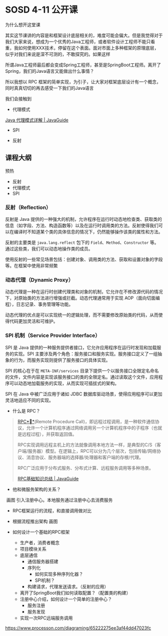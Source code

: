 # SOSD 4-11 公开课

为什么想开这堂课

其实这节课讲的内容是和框架设计底层相关的，难度可能会偏大。但是我觉得对于我们大家来说，想成为一个优秀的Java工程师，或者软件设计工程师不能只看重，我如何使用XXX技术，停留在这个表面。面对市面上多种框架的原理底层，似乎对我们来说是深不可测的，不敢探究的。如果这样

所谓Java工程师最后都会变成Spring工程师，甚至是SpringBoot工程师。离开了Spring，我们的Java语言又能做出什么事情？

所以我想以 RPC 框架的简单实现，为引子，让大家对框架底层设计有一个概念，同时真真切切的再去感受一下我们的Java语言

我们会接触到

- 代理模式

[Java 代理模式详解 | JavaGuide](https://javaguide.cn/java/basis/proxy.html)

- SPI

- 反射

## 课程大纲

预热

- 反射
- 代理模式
- SPI

### 反射（Reflection）

反射是 Java 提供的一种强大的机制，允许程序在运行时动态地检查类、获取类的信息（如字段、方法、构造函数等）以及在运行时调用类的方法。反射使得我们可以在编译时不知道某个类的具体信息的情况下，仍然能够操作该类的属性和方法。

反射的主要类是 `java.lang.reflect` 包下的 `Field`、`Method`、`Constructor` 等。通过这些类，我们可以动态地操作类的成员。

使用反射的一些常见场景包括：创建对象、调用类的方法、获取和设置对象的字段等。在框架中使用非常频繁

### 动态代理（Dynamic Proxy）

动态代理是一种在运行时创建代理类和对象的机制，它允许在不修改源代码的情况下，对原始类的方法进行增强或拦截。动态代理通常用于实现 AOP（面向切面编程），日志记录、事务管理等功能。

动态代理的优点是可以实现统一的逻辑处理，而不需要修改原始类的代码，从而使得代码更加灵活和可维护。

### SPI 机制（Service Provider Interface）

SPI 是 Java 提供的一种服务提供者接口，它允许应用程序在运行时发现和加载服务的实现。SPI 主要涉及两个角色：服务接口和服务实现。服务接口定义了一组抽象的行为，而服务实现则提供了服务接口的具体实现。

SPI 的核心在于在 `META-INF/services` 目录下提供一个以服务接口全限定名命名的文件，文件内容是实现该服务接口的类的全限定名。通过读取这个文件，应用程序可以动态地加载服务的实现，从而实现可插拔式的架构。

SPI 在 Java 中被广泛应用于诸如 JDBC 数据库驱动场景，使得应用程序可以更加灵活地适应不同的实现。

- 什么是 RPC？

> [RPC**](https://www.baidu.com/s?rsv_idx=1&wd=RPC&fenlei=256&usm=1&ie=utf-8&rsv_pq=9842c8c20065f7cd&oq=什么是RPC&rsv_t=8d66AkwR75KPE17VSOXfgsTH616b%2BVbfM25Xe3Yu8SEJucEGPHao7DEs%2F0A&sa=re_dqa_zy&icon=1)(Remote Procedure Call)，即远程过程调用，是一种软件通信协议，允许一个计算机程序通过网络调用另一个计算机程序中的子程序（也就是远程过程），并获取返回值。
>
> RPC实现调用远程主机上的方法就像调用本地方法一样，是典型的C/S（客户端/服务器）模型。在逻辑上，RPC可以分为几个层次，包括传输/网络协议、消息协议、服务器端的选择器/处理器和客户端的存根/代理。
>
> RPC广泛应用于分布式服务、分布式计算、远程服务调用等多种场景。
>
> [RPC基础知识总结 | JavaGuide](https://javaguide.cn/distributed-system/rpc/rpc-intro.html)

- 他和微服务架构的关系？

​		画图 引入注册中心。本地服务通过注册中心去消费服务

- RPC框架运行的流程，和直接调用做对比
- 根据流程推出架构 画图

- 如何设计一个基础的RPC框架
    - 生产者，消费者概念
    - 项目模块关系
    - 底层通信
        - 通信服务器搭建
        - 序列化
            - 如何实现多种序列化器？
            - SPI机制？
        - 构建请求，代理发送请求。（反射的应用）
    - 离开了SpringBoot我们如何读取配置？（配置类的构建）
    - 注册中心介绍，如何设计一个简单的注册中心？
        - 服务注册
        - 服务发现
    - 实现一次RPC远端服务调用

https://www.processon.com/diagraming/65222275ee3af44dd47023fc